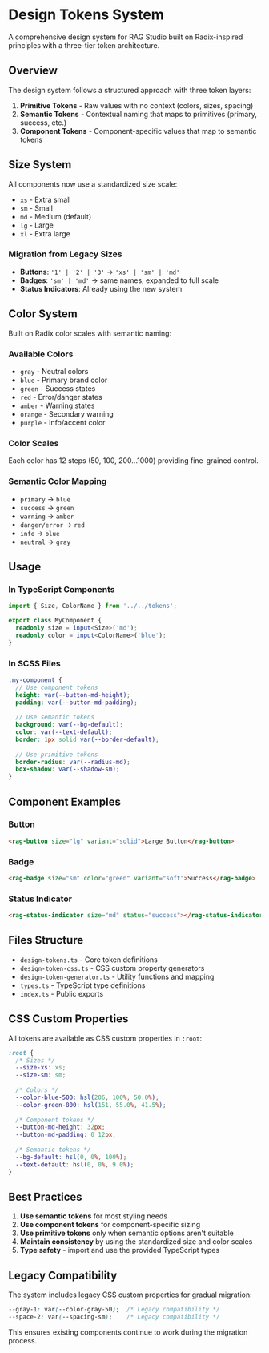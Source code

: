 # Design Tokens System

A comprehensive design system for RAG Studio built on Radix-inspired principles with a three-tier token architecture.

## Overview

The design system follows a structured approach with three token layers:

1. **Primitive Tokens** - Raw values with no context (colors, sizes, spacing)
2. **Semantic Tokens** - Contextual naming that maps to primitives (primary, success, etc.)
3. **Component Tokens** - Component-specific values that map to semantic tokens

## Size System

All components now use a standardized size scale:

- `xs` - Extra small
- `sm` - Small  
- `md` - Medium (default)
- `lg` - Large
- `xl` - Extra large

### Migration from Legacy Sizes

- **Buttons**: `'1' | '2' | '3'` → `'xs' | 'sm' | 'md'`
- **Badges**: `'sm' | 'md'` → same names, expanded to full scale
- **Status Indicators**: Already using the new system

## Color System

Built on Radix color scales with semantic naming:

### Available Colors
- `gray` - Neutral colors
- `blue` - Primary brand color
- `green` - Success states
- `red` - Error/danger states  
- `amber` - Warning states
- `orange` - Secondary warning
- `purple` - Info/accent color

### Color Scales
Each color has 12 steps (50, 100, 200...1000) providing fine-grained control.

### Semantic Color Mapping
- `primary` → `blue`
- `success` → `green` 
- `warning` → `amber`
- `danger/error` → `red`
- `info` → `blue`
- `neutral` → `gray`

## Usage

### In TypeScript Components

```typescript
import { Size, ColorName } from '../../tokens';

export class MyComponent {
  readonly size = input<Size>('md');
  readonly color = input<ColorName>('blue');
}
```

### In SCSS Files

```scss
.my-component {
  // Use component tokens
  height: var(--button-md-height);
  padding: var(--button-md-padding);
  
  // Use semantic tokens
  background: var(--bg-default);
  color: var(--text-default);
  border: 1px solid var(--border-default);
  
  // Use primitive tokens
  border-radius: var(--radius-md);
  box-shadow: var(--shadow-sm);
}
```

## Component Examples

### Button
```html
<rag-button size="lg" variant="solid">Large Button</rag-button>
```

### Badge  
```html
<rag-badge size="sm" color="green" variant="soft">Success</rag-badge>
```

### Status Indicator
```html
<rag-status-indicator size="md" status="success"></rag-status-indicator>
```

## Files Structure

- `design-tokens.ts` - Core token definitions
- `design-token-css.ts` - CSS custom property generators
- `design-token-generator.ts` - Utility functions and mapping
- `types.ts` - TypeScript type definitions
- `index.ts` - Public exports

## CSS Custom Properties

All tokens are available as CSS custom properties in `:root`:

```css
:root {
  /* Sizes */
  --size-xs: xs;
  --size-sm: sm;
  
  /* Colors */
  --color-blue-500: hsl(206, 100%, 50.0%);
  --color-green-800: hsl(151, 55.0%, 41.5%);
  
  /* Component tokens */
  --button-md-height: 32px;
  --button-md-padding: 0 12px;
  
  /* Semantic tokens */
  --bg-default: hsl(0, 0%, 100%);
  --text-default: hsl(0, 0%, 9.0%);
}
```

## Best Practices

1. **Use semantic tokens** for most styling needs
2. **Use component tokens** for component-specific sizing
3. **Use primitive tokens** only when semantic options aren't suitable
4. **Maintain consistency** by using the standardized size and color scales
5. **Type safety** - import and use the provided TypeScript types

## Legacy Compatibility

The system includes legacy CSS custom properties for gradual migration:

```css
--gray-1: var(--color-gray-50);  /* Legacy compatibility */
--space-2: var(--spacing-sm);    /* Legacy compatibility */
```

This ensures existing components continue to work during the migration process.